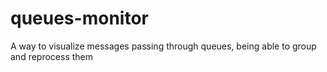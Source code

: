 # queues-monitor
A way to visualize messages passing through queues, being able to group and reprocess them
